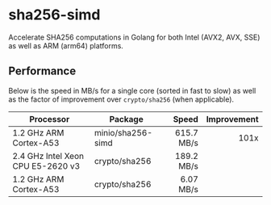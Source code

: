 # sha256-simd

Accelerate SHA256 computations in Golang for both Intel (AVX2, AVX, SSE) as well as ARM (arm64) platforms.

## Performance

Below is the speed in MB/s for a single core (sorted in fast to slow) as well as the factor of improvement over `crypto/sha256` (when applicable).

| Processor                         | Package           |       Speed | Improvement |
| --------------------------------- | ----------------- | -----------:| -----------:|
| 1.2 GHz ARM Cortex-A53            | minio/sha256-simd |  615.7 MB/s |        101x |
| 2.4 GHz Intel Xeon CPU E5-2620 v3 | crypto/sha256     |  189.2 MB/s |             |
| 1.2 GHz ARM Cortex-A53            | crypto/sha256     |   6.07 MB/s |             |
